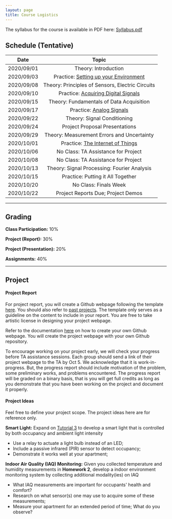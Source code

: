 ```yaml
---
layout: page
title: Course Logistics
---
```


The syllabus for the course is available in PDF here: [Syllabus.pdf](/12740/assets/syllabus_F20.pdf)

## Schedule (Tentative)

| **Date**      | **Topic**     |
| ------------- |:----------------------------:| 
| 2020/09/01    | Theory: Introduction|       
| 2020/09/03    | Practice: [Setting up your Environment](/12740/tutorials/get-started.html)   |
| 2020/09/08    | Theory: Principles of Sensors, Electric Circuits|       
| 2020/09/10    | Practice: [Acquiring Digital Signals](/12740/tutorials/first-sensor.html)|
| 2020/09/15    | Theory: Fundamentals of Data Acquisition|       
| 2020/09/17    | Practice: [Analog Signals](/12740/tutorials/adc.html)   |
| 2020/09/22    | Theory: Signal Conditioning|       
| 2020/09/24    | Project Proposal Presentations  |
| 2020/09/29    | Theory: Measurement Errors and Uncertainty|       
| 2020/10/01    | Practice: [The Internet of Things](/12740/tutorials/openchirp.html)   |
| 2020/10/06    | No Class: TA Assistance for Project|       
| 2020/10/08    | No Class: TA Assistance for Project |
| 2020/10/13    | Theory: Signal Processing: Fourier Analysis|       
| 2020/10/15    | Practice: Putting it All Together |
| 2020/10/20    | No Class: Finals Week|       
| 2020/10/22    | Project Reports Due; Project Demos |

***

## Grading 

**Class Participation:** 10%

**Project (Report):** 30%

**Project (Presentation):** 20%

**Assignments:** 40%


***
## Project

#### Project Report
For project report, you will create a Github webpage following the template [here](/12740/tutorials/template.html). You should also refer to [past projects](http://wiki.marioberges.com/courses/12-740/index.php?title=Main_Page). The template only serves as a guideline on the content to include in your report. You are free to take artistic license in designing your project webpage.

Refer to the documentation [here](https://pages.github.com) on how to create your own Github webpage. You will create the project webpage with your own Github repository. 

To encourage working on your project early, we will check your progress before TA assistance sessions. Each group should send a link of their project webpage to the TA by Oct 5. We acknowledge that it is work-in-progress. But, the progress report should include motivation of the problem, some preliminary works, and problems encountered. The progress report will be graded on a binary basis, that is you will get full credits as long as you demonstrate that you have been working on the project and document it properly.  

#### Project Ideas
Feel free to define your project scope. The project ideas here are for reference only. 

**Smart Light:** Expand on [Tutorial 3](/12740/tutorials/adc.html) to develop a smart light that is controlled by both occupancy and ambient light intensity
 - Use a relay to actuate a light bulb instead of an LED; 
 - Include a passive infrared (PIR) sensor to detect occupancy;
 - Demonstrate it works well at your apartment; 
 
**Indoor Air Quality (IAQ) Monitoring:** Given you collected temperature and humidity measurements in **Homework 2**, develop a indoor environment monitoring system by collecting additional modality(ies) on IAQ

- What IAQ measurements are important for occupants' health and comfort? 
- Research on what sensor(s) one may use to acquire some of these measurements; 
- Measure your apartment for an extended period of time; What do you observe?


